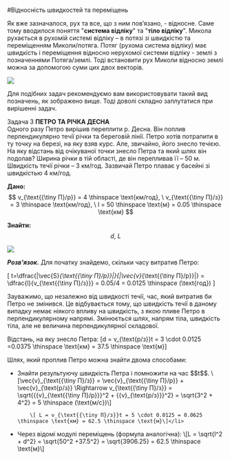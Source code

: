 #Вiдноснiсть швидкостей та перемiщень

Як вже зазначалося, рух та все, що з ним пов’язано, - вiдносне. Саме тому вводилося
поняття "**система вiдлiку**" та "**тiло вiдлiку**". Микола рухається в рухомiй системi вiдлiку – в потязi зi швидкiстю та перемiщенням <p1>Миколи/потяга</p1>. Потяг (рухома система вiдлiку) має швидкiсть i перемiщення вiдносно нерухомої системи вiдлiку - землi з
позначеннями <p1>Потяга/землi</p1>. Тодi встановити рух Миколи вiдносно землi можна за допомогою суми цих двох векторiв.

<img src="https://rawgit.com/chudaol/ed-era-book-physics/master/images/chapter_1/9.svg" class="image"/>

Для подiбних задач рекомендуємо вам використовувати такий вид позначень, як зображено вище. Тодi доволi складно заплутатися при вирiшеннi задач.


<div class="task-wrap">
<span class="task">Задача 3</span> <b>ПЕТРО ТА РIЧКА ДЕСНА</b>
<div class="task-text">
Одного разу Петро вирiшив переплити р. Десна. Вiн поплив перпендикулярно
течiї рiчки та береговiй лiнiї. Петро хотiв потрапити в ту точку на березi, на яку взяв курс. Але, звичайно, його знесло течiєю. На яку вiдстань вiд очiкуваної точки знесло Петра та який шлях вiн подолав? Ширина рiчки в тiй областi, де вiн перепливав її – 50 м. Швидкiсть течiї рiчки – 3 км/год. Зазвичай Петро плаває у басейнi зi швидкiстью 4 км/год.


<b>Дано:</b> $$ v_{\text{{\tiny П}/р}} = 4 \thinspace \text{км/год}, \ v_{\text{{\tiny П}/з}} = 3 \thinspace \text{км/год}, \ l = 50 \thinspace \text{м} = 0.05 \thinspace \text{км} $$


<b>Знайти:</b> $$ d, \ L$$

<img src="https://rawgit.com/chudaol/ed-era-book-physics/master/images/chapter_1/10.svg" class="image"/>

<b><i>Розв'язок.</b></i>  Для початку знайдемо, скiльки часу витратив Петро:

\[ t=\dfrac{|\vec{S}_{\text{{\tiny П}/р}}|}{|\vec{v}_{\text{{\tiny П}/р}}|} = \dfrac{l}{v_{\text{{\tiny П}/з}}} = 0.05/4 = 0.0125 \thinspace (\text{год}) \]


Зауважимо, що незалежно вiд швидкостi течiї, час, який витратив би Петро
не змiнився. Це вiдбувається тому, що швидкiсть течiї в даному випадку немає нiякого впливу на швидкiсть, з якою пливе Петро в перпендикулярному напрямi. Змiнюється шлях, напрям тiла, швидкiсть тiла, але не величина перпендикулярної складової.

Вiдстань, на яку знесло Петра: 
\[d = v_{\text{р/з}}t = 3 \cdot 0.0125 =0.0375 \thinspace \text{км} = 37.5 \thinspace \text{м}\]

Шлях, який проплив Петро можна знайти двома способами:

<ul type="1">
  <li>Знайти результуючу швидкiсть Петра i помножити на час $$t$$.
		\[\vec{v}_{\text{{\tiny П}/з}} = \vec{v}_{\text{{\tiny П}/р}} + \vec{v}_{\text{р/з}} \Rightarrow v_{\text{{\tiny П}/з}} = \sqrt{{{v}_{\text{{\tiny П}/р}}}^2 + {{v}_{\text{р/з}}}^2} = \sqrt{3^2 + 4^2} = 5 \thinspace (\text{м/с})\]
			
        \[ L = v_{\text{{\tiny П}/з}}t = 5 \cdot 0.0125 = 0.0625 \thinspace \text{км} = 62.5 \thinspace \text{м}\]</li>
        
  <li>Через вiдомi модулi перемiщень (формула аналогiчна):
	 		\[L = \sqrt{l^2 + d^2} = \sqrt{50^2 +37.5^2} = \sqrt{3906.25} = 62.5 \thinspace \text{м}\]</li>
</ul>

</div>
</div>